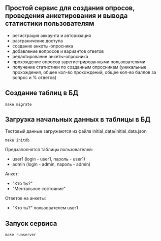 ## Простой сервис для создания опросов, проведения анкетирования и вывода статистики пользователям
[//]: # ( Реализованы функции )
 - регистрация аккаунта и авторизация
 - разграничение доступа
 - создание анкеты-опросника
 - добавление вопросов и вариантов ответов
 - редактирование анкеты-опросника
 - прохождение опросов зарегистрированными пользователями
 - получение статистики по созданным опросникам (уникальные прохождения, общее кол-во прохождений, 
   общее кол-во баллов за вопрос и % ответов)


## Создание таблиц в БД
```
make migrate
```

## Загрузка начальных данных в таблицы в БД 
Тестовый данные загружаются из файла initial_data/initial_data.json
```
make initdb
```
Предзаполнятся таблицы пользователей: 
- user1 (login - user1, пароль - user1)
- admin (login - admin, пароль - admin)

Анкет:
- "Кто ты?"
- "Ментальное состояние"

Ответов на анкеты:
- "Кто ты?" пользователем user1


## Запуск сервиса
```
make runserver
```




